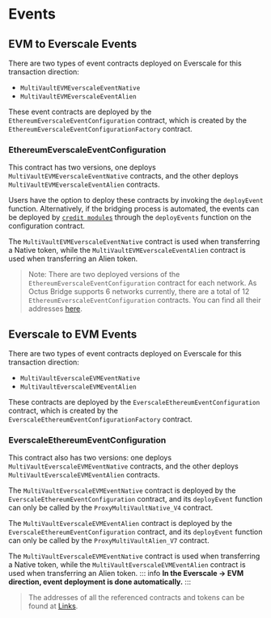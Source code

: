 # Events 
 
## EVM to Everscale Events 

There are two types of event contracts deployed on Everscale for this transaction direction: 
 
-  `MultiVaultEVMEverscaleEventNative`  
-  `MultiVaultEVMEverscaleEventAlien`  
 
These event contracts are deployed by the ` EthereumEverscaleEventConfiguration`  contract, which is created by the  `EthereumEverscaleEventConfigurationFactory`  contract. 
 
### EthereumEverscaleEventConfiguration 
 
This contract has two versions, one deploys  `MultiVaultEVMEverscaleEventNative`  contracts, and the other deploys  `MultiVaultEVMEverscaleEventAlien`  contracts. 
 
Users have the option to deploy these contracts by invoking the `deployEvent` function. Alternatively, if the bridging process is automated, the events can be deployed by [`credit modules`](./CreditModules.md) through the `deployEvents` function on the configuration contract.
 
The  `MultiVaultEVMEverscaleEventNative`  contract is used when transferring a Native token, while the  `MultiVaultEVMEverscaleEventAlien`  contract is used when transferring an Alien token. 
 
> Note: There are two deployed versions of the  `EthereumEverscaleEventConfiguration`  contract for each network. As Octus Bridge supports 6 networks currently, there are a total of 12  `EthereumEverscaleEventConfiguration`  contracts. You can find all their addresses [here](../addresses.md#event-configurations). 
 
## Everscale to EVM Events 

There are two types of event contracts deployed on Everscale for this transaction direction:
 
-  `MultiVaultEverscaleEVMEventNative`  
-  `MultiVaultEverscaleEVMEventAlien`  
 
These contracts are deployed by the  `EverscaleEthereumEventConfiguration` contract, which is created by the  `EverscaleEthereumEventConfigurationFactory`  contract. 
 
### EverscaleEthereumEventConfiguration 
 
This contract also has two versions: one deploys  `MultiVaultEverscaleEVMEventNative`  contracts, and the other deploys  `MultiVaultEverscaleEVMEventAlien`  contracts. 
 
The  `MultiVaultEverscaleEVMEventNative`  contract is deployed by the  `EverscaleEthereumEventConfiguration`  contract, and its  `deployEvent`  function can only be called by the  `ProxyMultiVaultNative_V4`  contract. 
 
The  `MultiVaultEverscaleEVMEventAlien`  contract is deployed by the  `EverscaleEthereumEventConfiguration`  contract, and its  `deployEvent`  function can only be called by the  `ProxyMultiVaultAlien_V7`  contract. 
 
The  `MultiVaultEverscaleEVMEventNative`  contract is used when transferring a Native token, while the  `MultiVaultEverscaleEVMEventAlien`  contract is used when transferring an Alien token. 
::: info 
 **In the Everscale -> EVM direction, event deployment is done automatically.** 
 :::
 > The addresses of all the referenced contracts and tokens can be found at [Links](../addresses.md).